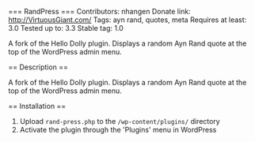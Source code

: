 === RandPress ===
Contributors: nhangen
Donate link: http://VirtuousGiant.com/
Tags: ayn rand, quotes, meta
Requires at least: 3.0
Tested up to: 3.3
Stable tag: 1.0

A fork of the Hello Dolly plugin. Displays a random Ayn Rand quote at the top of the WordPress admin menu.

== Description ==

A fork of the Hello Dolly plugin. Displays a random Ayn Rand quote at the top of the WordPress admin menu.

== Installation ==

1. Upload `rand-press.php` to the `/wp-content/plugins/` directory
2. Activate the plugin through the 'Plugins' menu in WordPress